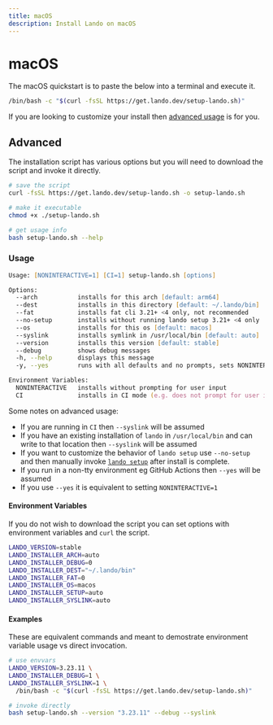 ```yaml
---
title: macOS
description: Install Lando on macOS
---
```


# macOS

The macOS quickstart is to paste the below into a terminal and execute it.

```zsh
/bin/bash -c "$(curl -fsSL https://get.lando.dev/setup-lando.sh)"
```

If you are looking to customize your install then [advanced usage](#advanced) is for you.

## Advanced

The installation script has various options but you will need to download the script and invoke it directly.

```zsh
# save the script
curl -fsSL https://get.lando.dev/setup-lando.sh -o setup-lando.sh

# make it executable
chmod +x ./setup-lando.sh

# get usage info
bash setup-lando.sh --help
```

### Usage

```zsh
Usage: [NONINTERACTIVE=1] [CI=1] setup-lando.sh [options]

Options:
  --arch           installs for this arch [default: arm64]
  --dest           installs in this directory [default: ~/.lando/bin]
  --fat            installs fat cli 3.21+ <4 only, not recommended
  --no-setup       installs without running lando setup 3.21+ <4 only
  --os             installs for this os [default: macos]
  --syslink        installs symlink in /usr/local/bin [default: auto]
  --version        installs this version [default: stable]
  --debug          shows debug messages
  -h, --help       displays this message
  -y, --yes        runs with all defaults and no prompts, sets NONINTERACTIVE=1

Environment Variables:
  NONINTERACTIVE   installs without prompting for user input
  CI               installs in CI mode (e.g. does not prompt for user input)
```

Some notes on advanced usage:

* If you are running in `CI` then `--syslink` will be assumed
* If you have an existing installation of `lando` in `/usr/local/bin` and can write to that location then `--syslink` will be assumed
* If you want to customize the behavior of `lando setup` use `--no-setup` and then manually invoke [`lando setup`](https://docs.lando.dev/cli/setup.html) after install is complete.
* If you run in a non-tty environment eg GitHub Actions then `--yes` will be assumed
* If you use `--yes` it is equivalent to setting `NONINTERACTIVE=1`

#### Environment Variables

If you do not wish to download the script you can set options with environment variables and `curl` the script.

```zsh
LANDO_VERSION=stable
LANDO_INSTALLER_ARCH=auto
LANDO_INSTALLER_DEBUG=0
LANDO_INSTALLER_DEST="~/.lando/bin"
LANDO_INSTALLER_FAT=0
LANDO_INSTALLER_OS=macos
LANDO_INSTALLER_SETUP=auto
LANDO_INSTALLER_SYSLINK=auto
```

#### Examples

These are equivalent commands and meant to demostrate environment variable usage vs direct invocation.

```zsh
# use envvars
LANDO_VERSION=3.23.11 \
LANDO_INSTALLER_DEBUG=1 \
LANDO_INSTALLER_SYSLINK=1 \
  /bin/bash -c "$(curl -fsSL https://get.lando.dev/setup-lando.sh)"

# invoke directly
bash setup-lando.sh --version "3.23.11" --debug --syslink
```
